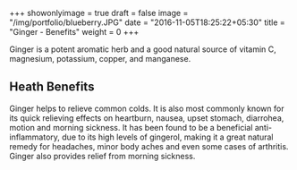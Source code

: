 +++
showonlyimage = true
draft = false
image = "/img/portfolio/blueberry.JPG"
date = "2016-11-05T18:25:22+05:30"
title = "Ginger - Benefits"
weight = 0
+++

Ginger is a potent aromatic herb and a good natural source of vitamin C, magnesium, potassium, copper, and manganese. 

<!--more-->

## Heath Benefits

Ginger helps to relieve common colds. It is also most commonly known for its quick relieving effects on heartburn, nausea, upset stomach, diarrohea, motion and morning sickness. It has been found to be a beneficial anti-inflammatory, due to its high levels of gingerol, making it a great natural remedy for headaches, minor body aches and even some cases of arthritis. Ginger also provides relief from morning sickness. 